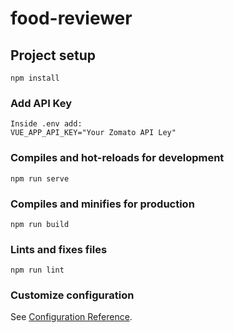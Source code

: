 # food-reviewer

## Project setup
```
npm install
```
### Add API Key
```
Inside .env add:
VUE_APP_API_KEY="Your Zomato API Ley"
```
### Compiles and hot-reloads for development
```
npm run serve
```

### Compiles and minifies for production
```
npm run build
```

### Lints and fixes files
```
npm run lint
```

### Customize configuration
See [Configuration Reference](https://cli.vuejs.org/config/).
